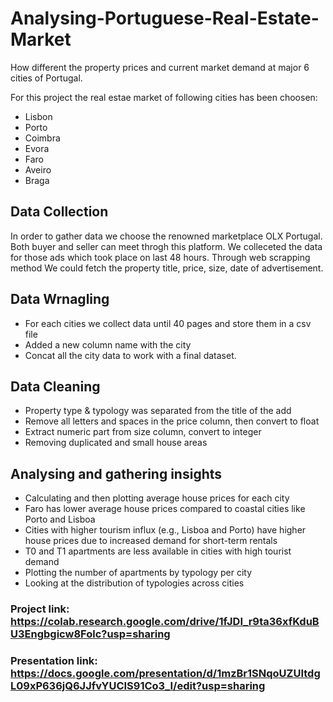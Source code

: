 # Analysing-Portuguese-Real-Estate-Market
How different the property prices and current market demand at major 6 cities of Portugal.

For this project the real estae market of following cities has been choosen: 
- Lisbon
- Porto
- Coimbra
- Evora
- Faro
- Aveiro
- Braga

## Data Collection 
In order to gather data we choose the renowned marketplace OLX Portugal. Both buyer and seller can meet throgh this platform. We colleceted the data for those ads which took place on last 48 hours. 
Through web scrapping method We could fetch the property title, price, size, date of advertisement.

## Data Wrnagling
- For each cities we collect data until 40 pages and store them in a csv file
- Added a new column name with the city
- Concat all the city data to work with a final dataset.

## Data Cleaning
- Property type & typology was separated from the title of the add
- Remove all letters and spaces in the price column, then convert to float
- Extract numeric part from size column, convert to integer
- Removing duplicated and small house areas

## Analysing and gathering insights
- Calculating and then plotting average house prices for each city
- Faro has lower average house prices compared to coastal cities like Porto and Lisboa
- Cities with higher tourism influx (e.g., Lisboa and Porto) have higher house prices due to increased demand for short-term rentals
- T0 and T1 apartments are less available in cities with high tourist demand
- Plotting the number of apartments by typology per city
- Looking at the distribution of typologies across cities


### Project link: https://colab.research.google.com/drive/1fJDI_r9ta36xfKduBU3Engbgicw8Folc?usp=sharing
### Presentation link: https://docs.google.com/presentation/d/1mzBr1SNqoUZUItdgL09xP636jQ6JJfvYUCIS91Co3_I/edit?usp=sharing
